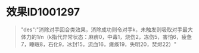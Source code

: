 # 效果ID1001297
> "des":"消除对手回合类效果，消除成功则令对手k，未触发则吸取对手最大体力的1/n（k指代异常状态：麻痹0，中毒1，烧伤2，冻伤5，害怕6，疲惫7，睡眠8，石化9，冰封15，流血16，瘫痪19，失明20，焚烬22）"
